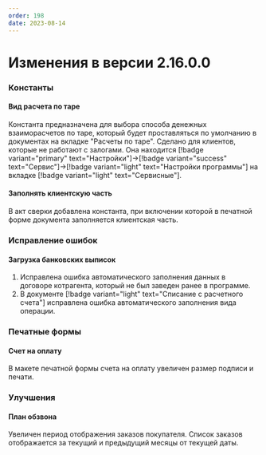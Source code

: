 ```yaml
---
order: 198
date: 2023-08-14
---
```


# Изменения в версии 2.16.0.0

### Константы

#### Вид расчета по таре

Константа предназначена для выбора способа денежных взаиморасчетов по таре, который будет проставляться по умолчанию в документах на вкладке "Расчеты по таре". Сделано для клиентов, которые не работают с залогами. Она находится [!badge variant="primary" text="Настройки"]->[!badge variant="success" text="Сервис"]->[!badge variant="light" text="Настройки программы"] на вкладке [!badge variant="light" text="Сервисные"].

#### Заполнять клиентскую часть

В акт сверки добавлена константа, при включении которой в печатной форме документа заполняется клиентская часть.

### Исправление ошибок

#### Загрузка банковских выписок

1. Исправлена ошибка автоматического заполнения данных в договоре котрагента, который не был заведен ранее в программе.
2. В документе [!badge variant="light" text="Списание с расчетного счета"] исправлена ошибка автоматического заполнения вида операции. 

### Печатные формы

#### Счет на оплату

В макете печатной формы счета на оплату увеличен размер подписи и печати. 

### Улучшения

#### План обзвона

Увеличен период отображения заказов покупателя. Список заказов отображается за текущий и предыдущий месяцы от текущей даты.














